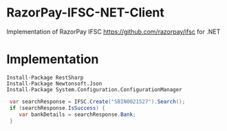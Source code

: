 # RazorPay-IFSC-NET-Client
Implementation of RazorPay IFSC https://github.com/razorpay/ifsc for .NET

# Implementation
```
Install-Package RestSharp 
Install-Package Newtonsoft.Json
Install-Package System.Configuration.ConfigurationManager
```

```csharp
 var searchResponse = IFSC.Create("SBIN0021527").Search();
 if (searchResponse.IsSuccess) {
    var bankDetails = searchResponse.Bank;
 }
 ```
